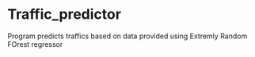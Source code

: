 # Traffic_predictor

Program predicts traffics based on data provided using Extremly Random FOrest regressor
